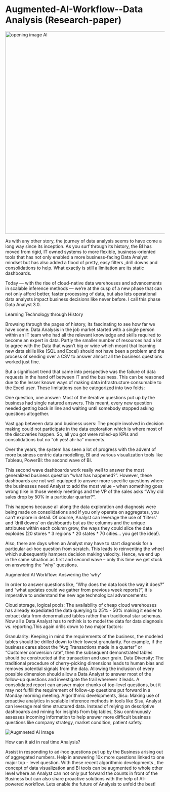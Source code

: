 # Augmented-AI-Workflow--Data Analysis (Research-paper)

<img width="640" alt="opening image AI" src="https://user-images.githubusercontent.com/79339159/109709695-ca8e3800-7b6a-11eb-8564-34ac335b3f60.png">

As with any other story, the journey of data analysis seems to have come a long way since its inception. As you surf through its history, the BI has moved from rigid, IT owned systems to more flexible, business-oriented tools that has not only enabled a more business-facing Data Analyst mindset but has also added a flood of pretty, easy filters ,drill downs and consolidations to help. What exactly is still a limitation are its static dashboards.

Today — with the rise of cloud-native data warehouses and advancements in scalable inference methods — we’re at the cusp of a new phase that can not only afford better, faster processing of data, but also lets operational data analysts impact business decisions like never before. I call this phase Data Analyst 3.0. 

Learning Technology through History

Browsing through the pages of history, its fascinating to see how far we have come. Data Analysis in the job market started with a single person within an IT team who had all the relevant knowledge and skills required to become an expert in data. Partly the smaller number of resources had a lot to agree with the Data that wasn’t big or wide which meant that learning new data skills like (SQL and Excel) should not have been a problem and the process of sending over a CSV to answer almost all the business questions worked just fine.

But a significant trend that came into perspective was the failure of data requests in the hand off between IT and the business. This can be reasoned due to the lesser known ways of making data infrastructure consumable to the Excel user. These limitations can be categorized into two folds:

One question, one answer: Most of the iterative questions put up by the business had single natured answers. This meant, every new question needed getting back in line and waiting until somebody stopped asking questions altogether.

Vast gap between data and business users: The people involved in decision making could not participate in the data exploration which is where most of the discoveries happen. So, all you got were rolled-up KPIs and consolidations but no “oh yes! ah-ha” moments.

Over the years, the system has seen a lot of progress with the advent of more business centric data modelling, BI and various visualization tools like Tableau, PowerBI: the second wave of BI.

This second wave dashboards work really well to answer the most generalized business question “what has happened?”. However, these dashboards are not well equipped to answer more specific questions where the businesses need Analyst to add the most value – when something goes wrong (like in those weekly meetings and the VP of the sales asks “Why did sales drop by 50% in a particular quarter?”.

This happens because all along the data exploration and diagnosis were being made on consolidations and if you only operate on aggregates, you can’t explore in detail. Of course, Analyst can leverage the use of ‘filters’ and ‘drill downs’ on dashboards but as the columns and the unique attributes within each column grow, the ways they could slice the data explodes (20 stores * 3 regions * 20 states * 70 cities… you get the idea!).

Also, there are days when an Analyst may have to start diagnosis for a particular ad-hoc question from scratch. This leads to reinventing the wheel which subsequently hampers decision making velocity. Hence, we end up in the same situation as first and second wave – only this time we get stuck on answering the “why” questions.

Augmented AI Workflow: Answering the ‘why’

In order to answer questions like, “Why does the data look the way it does?” and “what updates could we gather from previous week reports?”, it is imperative to understand the new age technological advancements:

Cloud storage, logical pools: The availability of cheap cloud warehouses has already expediated the data querying to 25% - 50% making it easier to extract data from denormalized tables rather than traditional star schemas. Now all a Data Analyst has to rethink is to model the data for data diagnosis vs. reporting.This again drills down to two major factors:

Granularity: Keeping in mind the requirements of the business, the modeled tables should be drilled down to their lowest granularity. For example, if the business cares about the “Avg Transactions made in a quarter” or “Customer conversion rate”, then the subsequent demonstrated tables should be constructed at the transaction and user grain.
Data Diversity: The traditional procedure of cherry-picking dimensions leads to human bias and removes potential signals from the data. Allowing the inclusion of every possible dimension should allow a Data Analyst to answer most of the follow-up questions and investigate the trail wherever it leads. A consolidated report can answer major chunks of top-level questions, but it may not fulfill the requirement of follow-up questions put forward in a Monday morning meeting.
Algorithmic developments, Sisu: Making use of proactive analytics in scalable inference methods in tools like Sisu, Analyst can leverage real time structured data. Instead of relying on descriptive dashboards and mining for insights from big tables, Sisu continuously assesses incoming information to help answer more difficult business questions like company strategy, market condition, patient safety.


![Augmneted Ai Image](https://user-images.githubusercontent.com/79339159/109707328-08d62800-7b68-11eb-89d9-de4ea6560e34.png)







How can it aid in real time Analysis?

Assist in responding to ad-hoc questions put up by the Business arising out of aggregated numbers.
Help in answering 10x more questions linked to one major top - level question.
With these recent algorithmic developments , the concept of data visualization and BI tools can be augmented to whole other level where an Analyst can not only put forward the counts in front of the Business but can also share proactive solutions with the help of AI- powered workflow. Lets enable the future of Analysis to unfold the best!

